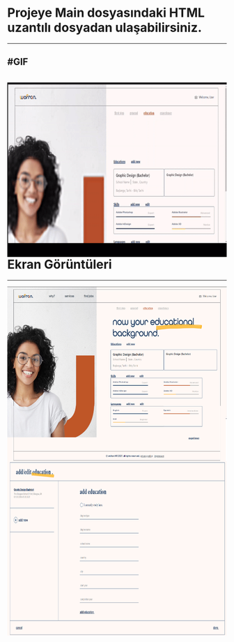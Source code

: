 # Projeye Main dosyasındaki HTML uzantılı dosyadan ulaşabilirsiniz.
---


#GIF
---

<br/>
<img alt="gif" src="./presentation/video-to-gif-converter .gif" 
        style="float: left; width:650px; height:400px;" /> 

# Ekran Görüntüleri
---
<img alt="photoshopsheme" src="./presentation/Ss1.png" 
        style="float: left; width:650px; height:400px;" />

<img alt="photoshopsheme" src="./presentation/Ss2.png" 
        style="float: left; width:650px; height:400px;" />

